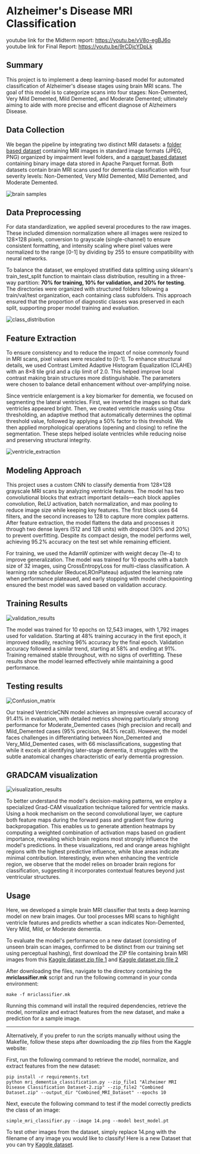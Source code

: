 # Alzheimer's Disease MRI Classification

youtube link for the Midterm report: https://youtu.be/vV8o-egBJ6o
<br>
youtube link for Final Report: https://youtu.be/9rCDjcYDpLk

## Summary 

This project is to implement a deep learning-based model for automated classification of Alzheimer's disease stages using brain MRI scans. The goal of this model is to categorize scans into four stages: Non-Demented, Very Mild Demented, Mild Demented, and Moderate Demented; ultimately aiming to aide with more precise and efficent diagnose of Alzheimers Disease.

## Data Collection

We began the pipeline by integrating two distinct MRI datasets: a [folder based dataset](https://www.kaggle.com/datasets/lukechugh/best-alzheimer-mri-dataset-99-accuracy/data) containing MRI images in standard image formats (JPEG, PNG) organized by impairment level folders, and a [parquet based dataset](https://www.kaggle.com/datasets/borhanitrash/alzheimer-mri-disease-classification-dataset/data) containing binary image data stored in Apache Parquet format. Both datasets contain brain MRI scans used for dementia classification with four severity levels: Non-Demented, Very Mild Demented, Mild Demented, and Moderate Demented. 

![brain samples](images/brain_samples.png)

## Data Preprocessing

For data standardization, we applied several procedures to the raw images. These included dimension normalization where all images were resized to 128×128 pixels, conversion to grayscale (single-channel) to ensure consistent formatting, and intensity scaling where pixel values were normalized to the range [0-1] by dividing by 255 to ensure compatibility with neural networks.

To balance the dataset, we employed stratified data splitting using sklearn's train_test_split function to maintain class distribution, resulting in a three-way partition: **70% for training, 10% for validation, and 20% for testing**. The directories were organized with structured folders following a train/val/test organization, each containing class subfolders. This approach ensured that the proportion of diagnostic classes was preserved in each split, supporting proper model training and evaluation.

![class_distribution](images/class_distribution.png)

## Feature Extraction

To ensure consistency and to reduce the impact of noise commonly found in MRI scans, pixel values were rescaled to [0-1]. To enhance structural details, we used Contrast Limited Adaptive Histogram Equalization (CLAHE) with an 8×8 tile grid and a clip limit of 2.0. This helped improve local contrast making brain structures more distinguishable. The parameters were chosen to balance detail enhancement without over-amplifying noise.

Since ventricle enlargement is a key biomarker for dementia, we focused on segmenting the lateral ventricles. First, we inverted the images so that dark ventricles appeared bright. Then, we created ventricle masks using Otsu thresholding, an adaptive method that automatically determines the optimal threshold value, followed by applying a 50% factor to this threshold. We then applied morphological operations (opening and closing) to refine the segmentation. These steps helped isolate ventricles while reducing noise and preserving structural integrity.

![ventricle_extraction](images/feature_extraction.png)

## Modeling Approach

This project uses a custom CNN to classify dementia from 128×128 grayscale MRI scans by analyzing ventricle features. The model has two convolutional blocks that extract important details—each block applies convolution, ReLU activation, batch normalization, and max pooling to reduce image size while keeping key features. The first block uses 64 filters, and the second increases to 128 to capture more complex patterns. After feature extraction, the model flattens the data and processes it through two dense layers (512 and 128 units) with dropout (30% and 20%) to prevent overfitting. Despite its compact design, the model performs well, achieving 95.2% accuracy on the test set while remaining efficient.

For training, we used the AdamW optimizer with weight decay (1e-4) to improve generalization. The model was trained for 10 epochs with a batch size of 32 images, using CrossEntropyLoss for multi-class classification. A learning rate scheduler (ReduceLROnPlateau) adjusted the learning rate when performance plateaued, and early stopping with model checkpointing ensured the best model was saved based on validation accuracy.

## Training Results

![validation_results](images/training_curves.png)

The model was trained for 10 epochs on 12,543 images, with 1,792 images used for validation. Starting at 48% training accuracy in the first epoch, it improved steadily, reaching 96% accuracy by the final epoch. Validation accuracy followed a similar trend, starting at 58% and ending at 91%. Training remained stable throughout, with no signs of overfitting. These results show the model learned effectively while maintaining a good performance.

## Testing results 
![Confusion_matrix](images/confusion_matrix.png)

Our trained VentricleCNN model achieves an impressive overall accuracy of 91.41% in evaluation, with detailed metrics showing particularly strong performance for Moderate_Demented cases (high precision and recall) and Mild_Demented cases (95% precision, 94.5% recall). However, the model faces challenges in differentiating between Non_Demented and Very_Mild_Demented cases, with 66 misclassifications, suggesting that while it excels at identifying later-stage dementia, it struggles with the subtle anatomical changes characteristic of early dementia progression.

## GRADCAM visualization
![visualization_results](images/HeatMap.png)

To better understand the model's decision-making patterns, we employ a specialized Grad-CAM visualization technique tailored for ventricle masks. Using a hook mechanism on the second convolutional layer, we capture both feature maps during the forward pass and gradient flow during backpropagation. This enables us to generate attention heatmaps by computing a weighted combination of activation maps based on gradient importance, revealing which brain regions most strongly influence the model's predictions. In these visualizations, red and orange areas highlight regions with the highest predictive influence, while blue areas indicate minimal contribution. Interestingly, even when enhancing the ventricle region, we observe that the model relies on broader brain regions for classification, suggesting it incorporates contextual features beyond just ventricular structures.

## Usage 

Here, we developed a simple brain MRI classifier that tests a deep learning model on new brain images. Our tool processes MRI scans to highlight ventricle features and predicts whether a scan indicates Non-Demented, Very Mild, Mild, or Moderate dementia.

To evaluate the model's performance on a new dataset (consisting of unseen brain scan images, confirmed to be distinct from our training set using perceptual hashing), first download the ZIP file containing brain MRI images from this [Kaggle dataset zip file 1](https://www.kaggle.com/datasets/borhanitrash/alzheimer-mri-disease-classification-dataset/data?select=Alzheimer+MRI+Disease+Classification+Dataset) and [Kaggle dataset zip file 2](https://www.kaggle.com/datasets/lukechugh/best-alzheimer-mri-dataset-99-accuracy/data)



After downloading the files, navigate to the directory containing the **mriclassifier.mk** script and run the following command in your conda environment:

```
make -f mriclassifier.mk
```
Running this command will install the required dependencies, retrieve the model, normalize and extract features from the new dataset, and make a prediction for a sample image.

---
Alternatively, if you prefer to run the scripts manually without using the Makefile, follow these steps after downloading the zip files from the Kaggle website:

First, run the following command to retrieve the model, normalize, and extract features from the new dataset:

```
pip install -r requirements.txt
python mri_dementia_classification.py --zip_file1 "Alzheimer MRI Disease Classification Dataset-2.zip" --zip_file2 "Combined Dataset.zip" --output_dir "Combined_MRI_Dataset" --epochs 10
```

Next, execute the following command to test if the model correctly predicts the class of an image:

```
simple_mri_classifier.py --image 14.png --model best_model.pt
```

To test other images from the dataset, simply replace 14.png with the filename of any image you would like to classify!
Here is a new Dataset that you can try [Kaggle dataset](https://www.kaggle.com/datasets/uraninjo/augmented-alzheimer-mri-dataset).

